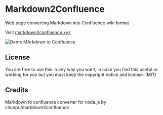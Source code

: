 # Markdown2Confluence
Web page converting Markdown into Confluence wiki format

Visit [markdown2confluence.xyz](http://markdown2confluence.xyz)

![Demo MArkdown to Confluence](http://i.imgur.com/qoBqlIJ.png)

## License

You are free to use this in any way you want, in case you find this useful or working for you but you must keep the copyright notice and license. (MIT)

## Credits

Markdown to confluence converter for node.js by chunpu/markdown2confluence
